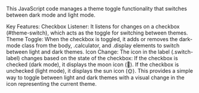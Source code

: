 This JavaScript code manages a theme toggle functionality that switches between dark mode and light mode.

Key Features:
Checkbox Listener: It listens for changes on a checkbox (#theme-switch), which acts as the toggle for switching between themes.
Theme Toggle: When the checkbox is toggled, it adds or removes the dark-mode class from the body, .calculator, and .display elements to switch between light and dark themes.
Icon Change: The icon in the label (.switch-label) changes based on the state of the checkbox:
If the checkbox is checked (dark mode), it displays the moon icon (🌙).
If the checkbox is unchecked (light mode), it displays the sun icon (🌞).
This provides a simple way to toggle between light and dark themes with a visual change in the icon representing the current theme.






